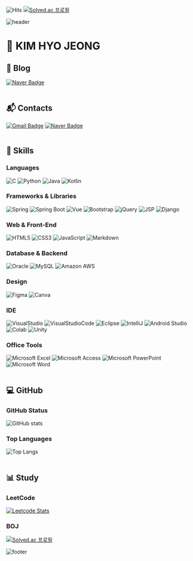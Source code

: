 ![Hits](https://hits.seeyoufarm.com/api/count/incr/badge.svg?url=https%3A%2F%2Fgithub.com%2FKim-Hyo-Jeong&count_bg=%235A96FF&title_bg=%23454545&icon=github.svg&icon_color=%23FFFFFF&title=count&edge_flat=false)
[![Solved.ac
프로필](http://mazassumnida.wtf/api/mini/generate_badge?boj=lk7938)](https://solved.ac/lk7938)

![header](https://capsule-render.vercel.app/api?type=waving&color=0:87CEFA,30:00BFFF,60:1E90FF,85:4169E1,100:4682B4&height=200&section=header&text=Hello%20World&fontSize=60&fontColor=FFF)

# :bear: KIM HYO JEONG
## :pencil: Blog
[![Naver Badge](http://img.shields.io/badge/-Naver%20Blog-03C75A?style=flat-square&logo=Naver&logoColor=white&link=https://blog.naver.com/lk7938/)](https://blog.naver.com/lk7938/)<br>
<br>
## :mailbox_with_mail: Contacts
[![Gmail Badge](https://img.shields.io/badge/Gmail-d14836?style=flat-square&logo=Gmail&logoColor=white&link=mailto:hjkim7938@gmail.com)](mailto:hjkim7938@gmail.com)
[![Naver Badge](https://img.shields.io/badge/Naver-03C75A?style=flat-square&logo=Naver&logoColor=white&link=mailto:lk7938@naver.com)](mailto:lk7938@naver.com)<br>
<br>
## :rocket: Skills
### Languages
![C](https://img.shields.io/badge/C-00599C?style=for-the-badge&logo=c&logoColor=white)
![Python](https://img.shields.io/badge/Python-3776AB?style=for-the-badge&logo=python&logoColor=white)
![Java](https://img.shields.io/badge/Java-007396?style=for-the-badge&logo=openjdk&logoColor=white)
![Kotlin](https://img.shields.io/badge/Kotlin-0095D5?&style=for-the-badge&logo=kotlin&logoColor=white)
### Frameworks & Libraries
![Spring](https://img.shields.io/badge/Spring-6DB33F?style=for-the-badge&logo=spring&logoColor=white)
![Spring Boot](https://img.shields.io/badge/Spring_Boot-6DB33F?style=for-the-badge&logo=springboot&logoColor=white)
![Vue](https://img.shields.io/badge/Vue.js-35495E?style=for-the-badge&logo=vue.js&logoColor=4FC08D)
![Bootstrap](https://img.shields.io/badge/Bootstrap-563D7C?style=for-the-badge&logo=bootstrap&logoColor=white)
![jQuery](https://img.shields.io/badge/jQuery-0769AD?style=for-the-badge&logo=jquery&logoColor=white)
![JSP](https://img.shields.io/badge/JSP-007396?style=for-the-badge&logo=openjdk&logoColor=white)
![Django](https://img.shields.io/badge/Django-092E20?style=for-the-badge&logo=django&logoColor=white)
### Web & Front-End
![HTML5](https://img.shields.io/badge/HTML5-E34F26?style=for-the-badge&logo=html5&logoColor=white)
![CSS3](https://img.shields.io/badge/CSS3-1572B6?style=for-the-badge&logo=css3&logoColor=white)
![JavaScript](https://img.shields.io/badge/JavaScript-F7DF1E?style=for-the-badge&logo=JavaScript&logoColor=white)
![Markdown](https://img.shields.io/badge/Markdown-000000?style=for-the-badge&logo=markdown&logoColor=white)
### Database & Backend
![Oracle](https://img.shields.io/badge/Oracle-F80000?style=for-the-badge&logo=oracle&logoColor=white)
![MySQL](https://img.shields.io/badge/MySQL-00000F?style=for-the-badge&logo=mysql&logoColor=white)
![Amazon AWS](https://img.shields.io/badge/Amazon_AWS-232F3E?style=for-the-badge&logo=amazon-aws&logoColor=white)
### Design
![Figma](https://img.shields.io/badge/Figma-F24E1E?style=for-the-badge&logo=figma&logoColor=white)
![Canva](https://img.shields.io/badge/Canva-%2300C4CC.svg?&style=for-the-badge&logo=Canva&logoColor=white)
### IDE
![VisualStudio](https://img.shields.io/badge/Visual_Studio-5C2D91?style=for-the-badge&logo=visual%20studio&logoColor=white)
![VisualStudioCode](https://img.shields.io/badge/Visual_Studio_Code-0078D4?style=for-the-badge&logo=visual%20studio%20code&logoColor=white)
![Eclipse](https://img.shields.io/badge/Eclipse-2C2255?style=for-the-badge&logo=eclipse&logoColor=white)
![IntelliJ](https://img.shields.io/badge/IntelliJ_IDEA-000000.svg?style=for-the-badge&logo=intellij-idea&logoColor=white)
![Android Studio](https://img.shields.io/badge/Android_Studio-3DDC84?style=for-the-badge&logo=android-studio&logoColor=white)
![Colab](https://img.shields.io/badge/Colab-F9AB00?style=for-the-badge&logo=googlecolab&color=525252)
![Unity](https://img.shields.io/badge/Unity-100000?style=for-the-badge&logo=unity&logoColor=white)
### Office Tools
![Microsoft Excel](https://img.shields.io/badge/Microsoft_Excel-217346?style=for-the-badge&logo=microsoft-excel&logoColor=white)
![Microsoft Access](https://img.shields.io/badge/Microsoft_Access-A4373A?style=for-the-badge&logo=microsoft-access&logoColor=white)
![Microsoft PowerPoint](https://img.shields.io/badge/Microsoft_PowerPoint-B7472A?style=for-the-badge&logo=microsoft-powerpoint&logoColor=white)
![Microsoft Word](https://img.shields.io/badge/Microsoft_Word-2B579A?style=for-the-badge&logo=microsoft-word&logoColor=white)<br>
<br>
## :computer: GitHub
### GitHub Status
![GitHub stats](https://github-readme-stats.vercel.app/api?username=Kim-Hyo-Jeong&show_icons=true&theme=tokyonight)
### Top Languages
![Top Langs](https://github-readme-stats.vercel.app/api/top-langs/?username=Kim-Hyo-Jeong&layout=compact&theme=tokyonight)<br>
<br>
## :bar_chart: Study
### LeetCode
[![Leetcode Stats](https://leetcard.jacoblin.cool/hellogengar)](https://leetcode.com/hellogengar)
### BOJ
[![Solved.ac
프로필](http://mazassumnida.wtf/api/v2/generate_badge?boj=lk7938)](https://solved.ac/lk7938)

![footer](https://capsule-render.vercel.app/api?type=waving&color=0:87CEFA,30:00BFFF,60:1E90FF,85:4169E1,100:4682B4&height=200&section=footer)
